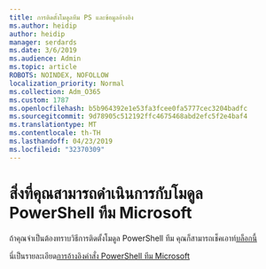 ```yaml
---
title: การติดตั้งโมดูลทีม PS และข้อมูลอ้างอิง
ms.author: heidip
author: heidip
manager: serdards
ms.date: 3/6/2019
ms.audience: Admin
ms.topic: article
ROBOTS: NOINDEX, NOFOLLOW
localization_priority: Normal
ms.collection: Adm_O365
ms.custom: 1787
ms.openlocfilehash: b5b964392e1e53fa3fcee0fa5777cec3204badfc
ms.sourcegitcommit: 9d78905c512192ffc4675468abd2efc5f2e4baf4
ms.translationtype: MT
ms.contentlocale: th-TH
ms.lasthandoff: 04/23/2019
ms.locfileid: "32370309"
---
```

# <a name="what-you-can-accomplish-with-microsoft-teams-powershell-module"></a>สิ่งที่คุณสามารถดำเนินการกับโมดูล PowerShell ทีม Microsoft

ถ้าคุณจำเป็นต้องทราบวิธีการติดตั้งโมดูล PowerShell ทีม คุณก็สามารถเช็คเอาท์[บล็อกนี้](https://blogs.technet.microsoft.com/skypehybridguy/2017/11/07/microsoft-teams-powershell-support/)

นี่เป็นรายละเอียด[การอ้างอิงคำสั่ง PowerShell ทีม Microsoft](https://docs.microsoft.com/en-us/powershell/module/teams/?view=teams-ps)
